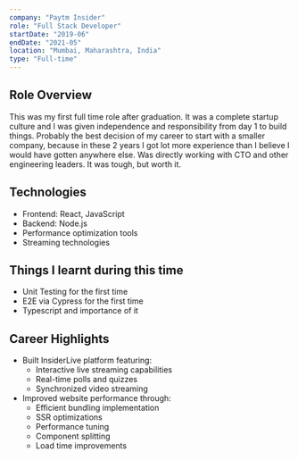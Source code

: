 ```yaml
---
company: "Paytm Insider"
role: "Full Stack Developer"
startDate: "2019-06"
endDate: "2021-05"
location: "Mumbai, Maharashtra, India"
type: "Full-time"
---
```


## Role Overview
This was my first full time role after graduation. It was a complete startup culture and I was given independence and responsibility from day 1 to build things. Probably the best decision of my career to start with a smaller company, because in these 2 years I got lot more experience than I believe I would have gotten anywhere else. Was directly working with CTO and other engineering leaders. It was tough, but worth it.


## Technologies
- Frontend: React, JavaScript
- Backend: Node.js
- Performance optimization tools
- Streaming technologies 

## Things I learnt during this time
- Unit Testing for the first time
- E2E via Cypress for the first time
- Typescript and importance of it

## Career Highlights
- Built InsiderLive platform featuring:
  - Interactive live streaming capabilities
  - Real-time polls and quizzes
  - Synchronized video streaming
- Improved website performance through:
  - Efficient bundling implementation
  - SSR optimizations
  - Performance tuning
  - Component splitting
  - Load time improvements
